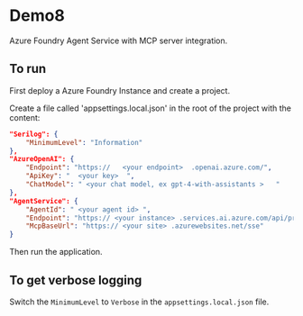 # Demo8

Azure Foundry Agent Service with MCP server integration.

## To run

First deploy a Azure Foundry Instance and create a project. 

Create a file called 'appsettings.local.json' in the root of the project with the content: 
```json
"Serilog": {
    "MinimumLevel": "Information"
},
"AzureOpenAI": {
    "Endpoint": "https://   <your endpoint>  .openai.azure.com/",
    "ApiKey": "  <your key>  ",
    "ChatModel": " <your chat model, ex gpt-4-with-assistants >   "
},
"AgentService": {
    "AgentId": " <your agent id> ",
    "Endpoint": "https:// <your instance> .services.ai.azure.com/api/projects/ <your project> /",
    "McpBaseUrl": "https:// <your site> .azurewebsites.net/sse"
}
```

Then run the application.

## To get verbose logging

Switch the `MinimumLevel` to `Verbose` in the `appsettings.local.json` file.